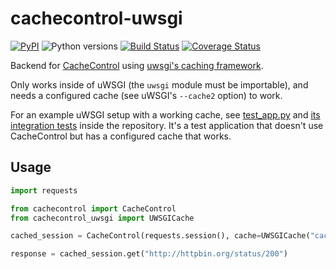 # cachecontrol-uwsgi

[![PyPI](https://img.shields.io/pypi/v/cachecontrol-uwsgi.svg)](https://pypi.org/project/cachecontrol-uwsgi/) ![Python versions](https://img.shields.io/pypi/pyversions/cachecontrol-django.svg) [![Build Status](https://travis-ci.org/etene/cachecontrol-uwsgi.svg?branch=master)](https://travis-ci.org/etene/cachecontrol-uwsgi) [![Coverage Status](https://coveralls.io/repos/github/etene/cachecontrol-uwsgi/badge.svg?branch=travis-ci)](https://coveralls.io/github/etene/cachecontrol-uwsgi?branch=travis-ci)

Backend for [CacheControl](https://github.com/ionrock/cachecontrol) using [uwsgi's caching framework](https://uwsgi-docs.readthedocs.io/en/latest/Caching.html).

Only works inside of uWSGI (the `uwsgi` module must be importable), and needs a configured cache (see uWSGI's `--cache2` option) to work.

For an example uWSGI setup with a working cache, see [test_app.py](./test_app.py) and [its integration tests](./tests/integration.py) inside the repository. It's a test application that doesn't use CacheControl but has a configured cache that works.

## Usage

```python
import requests

from cachecontrol import CacheControl
from cachecontrol_uwsgi import UWSGICache

cached_session = CacheControl(requests.session(), cache=UWSGICache("cache_name"))

response = cached_session.get("http://httpbin.org/status/200")
```
